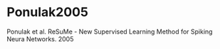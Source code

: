 # Ponulak2005
Ponulak et al. ReSuMe - New Supervised Learning Method for Spiking Neura Networks. 2005
